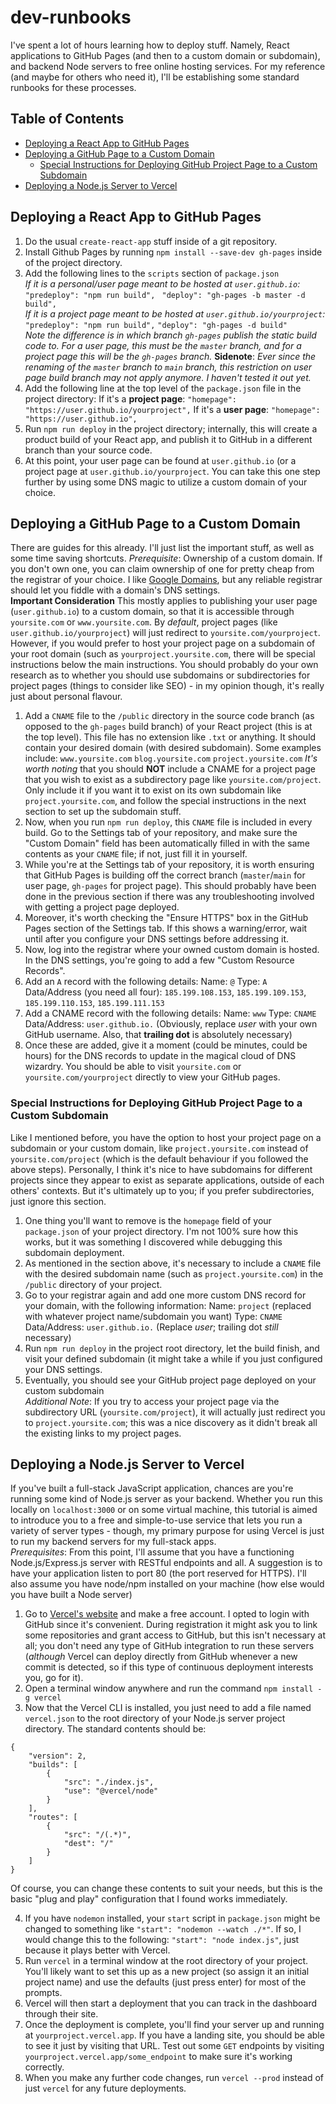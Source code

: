 
# dev-runbooks
I've spent a lot of hours learning how to deploy stuff. Namely, React applications to GitHub Pages (and then to a custom domain or subdomain), and backend Node servers to free online hosting services. For my reference (and maybe for others who need it), I'll be establishing some standard runbooks for these processes.

## Table of Contents
* [Deploying a React App to GitHub Pages](#deploying-to-github)
* [Deploying a GitHub Page to a Custom Domain](#deploying-to-custom-domain)
	* [Special Instructions for Deploying GitHub Project Page to a Custom Subdomain](#subdomain-instructions)
* [Deploying a Node.js Server to Vercel](#node-to-vercel)
## <a id="deploying-to-github">Deploying a React App to GitHub Pages</a>
1. Do the usual `create-react-app` stuff inside of a git repository.
2. Install Github Pages by running `npm install --save-dev gh-pages` inside of the project directory.
3. Add the following lines to the `scripts` section of `package.json`<br />
_If it is a personal/user page meant to be hosted at `user.github.io`:_
`"predeploy": "npm run build",`
` "deploy": "gh-pages -b master -d build",`<br />
_If it is a project page meant to be hosted at `user.github.io/yourproject`:_
`"predeploy": "npm run build",`
`"deploy": "gh-pages -d build"`<br />
_Note the difference is in which branch `gh-pages` publish the static build code to. For a user page, this must be the `master` branch, and for a project page this will be the `gh-pages` branch._
**Sidenote**: _Ever since the renaming of the `master` branch to `main` branch, this restriction on user page build branch may not apply anymore. I haven't tested it out yet._
4. Add the following line at the top level of the `package.json` file in the project directory:
If it's a **project page**: `"homepage": "https://user.github.io/yourproject",`
If it's a **user page**: `"homepage": "https://user.github.io",`
5. Run `npm run deploy` in the project directory; internally, this will create a product build of your React app, and publish it to GitHub in a different branch than your source code.
6. At this point, your user page can be found at `user.github.io` (or a project page at `user.github.io/yourproject`. You can take this one step further by using some DNS magic to utilize a custom domain of your choice.

## <a id="deploying-to-custom-domain">Deploying a GitHub Page to a Custom Domain</a>
There are guides for this already. I'll just list the important stuff, as well as some time saving shortcuts.
*Prerequisite*: Ownership of a custom domain. If you don't own one, you can claim ownership of one for pretty cheap from the registrar of your choice. I like [Google Domains](https://domains.google.com/registrar/), but any reliable registrar should let you fiddle with a domain's DNS settings.<br/>
**Important Consideration**
This mostly applies to publishing your user page (`user.github.io`) to a custom domain, so that it is accessible through `yoursite.com` or `www.yoursite.com`. By *default*, project pages (like `user.github.io/yourproject`) will just redirect to `yoursite.com/yourproject`. However, if you would prefer to host your project page on a subdomain of your root domain (such as `yourproject.yoursite.com`, there will be special instructions below the main instructions. You should probably do your own research as to whether you should use subdomains or subdirectories for project pages (things to consider like SEO) - in my opinion though, it's really just about personal flavour.<br/>
1. Add a `CNAME` file to the `/public` directory in the source code branch (as opposed to the `gh-pages` build branch) of your React project (this is at the top level). This file has no extension like `.txt` or anything. It should contain your desired domain (with desired subdomain). Some examples include:
`www.yoursite.com`
`blog.yoursite.com`
`project.yoursite.com`
*It's worth noting* that you should **NOT** include a CNAME for a project page that you wish to exist as a subdirectory page like `yoursite.com/project`. Only include it if you want it to exist on its own subdomain like `project.yoursite.com`, and follow the special instructions in the next section to set up the subdomain stuff.
2. Now, when you run `npm run deploy`, this `CNAME` file is included in every build. Go to the Settings tab of your repository, and make sure the "Custom Domain" field has been automatically filled in with the same contents as your `CNAME` file; if not, just fill it in yourself.
3. While you're at the Settings tab of your repository, it is worth ensuring that GitHub Pages is building off the correct branch (`master`/`main` for user page, `gh-pages` for project page). This should probably have been done in the previous section if there was any troubleshooting involved with getting a project page deployed.
4. Moreover, it's worth checking the "Ensure HTTPS" box in the GitHub Pages section of the Settings tab. If this shows a warning/error, wait until after you configure your DNS settings before addressing it.
5. Now, log into the registrar where your owned custom domain is hosted. In the DNS settings, you're going to add a few "Custom Resource Records".
6. Add an `A` record with the following details:
Name: `@`
Type: `A`
Data/Address (you need all four): `185.199.108.153`, `185.199.109.153`, `185.199.110.153`, `185.199.111.153`
7. Add a CNAME record with the following details:
Name: `www`
Type: `CNAME`
Data/Address: `user.github.io.` (Obviously, replace *user* with your own GitHub username. Also, that **trailing dot** is absolutely necessary)
8. Once these are added, give it a moment (could be minutes, could be hours) for the DNS records to update in the magical cloud of DNS wizardry. You should be able to visit `yoursite.com` or `yoursite.com/yourproject` directly to view your GitHub pages.<br/>
### <a id="subdomain-instructions">Special Instructions for Deploying GitHub Project Page to a Custom Subdomain</a>
Like I mentioned before, you have the option to host your project page on a subdomain or your custom domain, like `project.yoursite.com` instead of `yoursite.com/project` (which is the default behaviour if you followed the above steps). Personally, I think it's nice to have subdomains for different projects since they appear to exist as separate applications, outside of each others' contexts. But it's ultimately up to you; if you prefer subdirectories, just ignore this section.
1. One thing you'll want to remove is the `homepage` field of your `package.json` of your project directory. I'm not 100% sure how this works, but it was something I discovered while debugging this subdomain deployment.
2. As mentioned in the section above, it's necessary to include a `CNAME` file with the desired subdomain name (such as `project.yoursite.com`) in the `/public` directory of your project.
3. Go to your registrar again and add one more custom DNS record for your domain, with the following information:
Name: `project` (replaced with whatever project name/subdomain you want)
Type: `CNAME`
Data/Address: `user.github.io.` (Replace *user*; trailing dot *still* necessary)
4. Run `npm run deploy` in the project root directory, let the build finish, and visit your defined subdomain (it might take a while if you just configured your DNS settings.
5. Eventually, you should see your GitHub project page deployed on your custom subdomain<br/>
*Additional Note*: If you try to access your project page via the subdirectory URL (`yoursite.com/project`), it will actually just redirect you to `project.yoursite.com`; this was a nice discovery as it didn't break all the existing links to my project pages.


## <a id="node-to-vercel">Deploying a Node.js Server to Vercel</a>
If you've built a full-stack JavaScript application, chances are you're running some kind of Node.js server as your backend. Whether you run this locally on `localhost:3000` or on some virtual machine, this tutorial is aimed to introduce you to a free and simple-to-use service that lets you run a variety of server types - though, my primary purpose for using Vercel is just to run my backend servers for my full-stack apps.<br />
*Prerequisites*: From this point, I'll assume that you have a functioning Node.js/Express.js server with RESTful endpoints and all. A suggestion is to have your application listen to port 80 (the port reserved for HTTPS). I'll also assume you have node/npm installed on your machine (how else would you have built a Node server)

1. Go to [Vercel's website](https://vercel.com/) and make a free account. I opted to login with GitHub since it's convenient. During registration it might ask you to link some repositories and grant access to GitHub, but this isn't necessary at all; you don't need any type of GitHub integration to run these servers (*although* Vercel can deploy directly from GitHub whenever a new commit is detected, so if this type of continuous deployment interests you, go for it).
2. Open a terminal window anywhere and run the command `npm install -g vercel`
3. Now that the Vercel CLI is installed, you just need to add a file named `vercel.json` to the root directory of your Node.js server project directory. The standard contents should be:

```
{
    "version": 2,
    "builds": [
        {
            "src": "./index.js",
            "use": "@vercel/node"
        }
    ],
    "routes": [
        {
            "src": "/(.*)",
            "dest": "/"
        }
    ]
}
```
Of course, you can change these contents to suit your needs, but this is the basic "plug and play" 					configuration that I found works immediately.

4. If you have `nodemon` installed, your `start` script in `package.json` might be changed to something like 
`"start": "nodemon --watch ./*"`. If so, I would change this to the following:
`"start": "node index.js"`, just because it plays better with Vercel.
5. Run `vercel` in a terminal window at the root directory of your project. You'll likely want to set this up as a new project (so assign it an initial project name) and use the defaults (just press enter) for most of the prompts.
6. Vercel will then start a deployment that you can track in the dashboard through their site.
7. Once the deployment is complete, you'll find your server up and running at `yourproject.vercel.app`. If you have a landing site, you should be able to see it just by visiting that URL. Test out some `GET` endpoints by visiting `yourproject.vercel.app/some_endpoint` to make sure it's working correctly.
8. When you make any further code changes, run `vercel --prod` instead of just `vercel` for any future deployments.

